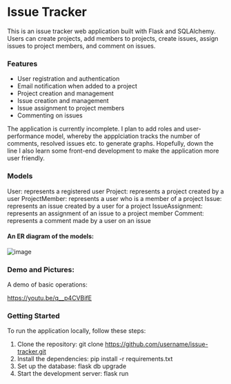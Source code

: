 # Issue Tracker
This is an issue tracker web application built with Flask and SQLAlchemy. Users can create projects, add members to projects, create issues, assign issues to project members, and comment on issues.

### Features
- User registration and authentication
- Email notification when added to a project
- Project creation and management
- Issue creation and management
- Issue assignment to project members
- Commenting on issues

The application is currently incomplete. I plan to add roles and user-performance model, whereby the appplciation tracks the number of comments, resolved issues etc. to generate graphs. Hopefully, down the line I also learn some front-end development to make the application more user friendly. 

### Models
User: represents a registered user
Project: represents a project created by a user
ProjectMember: represents a user who is a member of a project
Issue: represents an issue created by a user for a project
IssueAssignment: represents an assignment of an issue to a project member
Comment: represents a comment made by a user on an issue

#### An ER diagram of the models:
![image](https://user-images.githubusercontent.com/81491503/222871126-03666d54-7b82-40ee-b715-250d7fffbdd9.png)


### Demo and Pictures:
A demo of basic operations:

https://youtu.be/q__p4CVBifE


### Getting Started
To run the application locally, follow these steps:

1. Clone the repository: git clone https://github.com/username/issue-tracker.git
2. Install the dependencies: pip install -r requirements.txt
3. Set up the database: flask db upgrade
4. Start the development server: flask run

